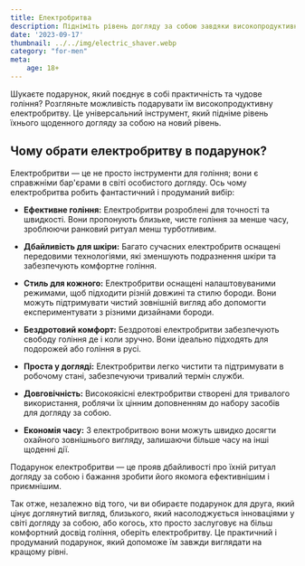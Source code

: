 ```yaml
---
title: Електробритва
description: Підніміть рівень догляду за собою завдяки високопродуктивній електробритві.
date: '2023-09-17'
thumbnail: ../../img/electric_shaver.webp
category: "for-men"
meta:
    age: 18+
---
```

Шукаєте подарунок, який поєднує в собі практичність та чудове гоління? Розгляньте можливість подарувати їм високопродуктивну електробритву. Це універсальний інструмент, який підніме рівень їхнього щоденного догляду за собою на новий рівень.

## Чому обрати електробритву в подарунок?

Електробритви — це не просто інструменти для гоління; вони є справжніми бар'єрами в світі особистого догляду. Ось чому електробритва робить фантастичний і продуманий вибір:

- **Ефективне гоління:** Електробритви розроблені для точності та швидкості. Вони пропонують близьке, чисте гоління за менше часу, зроблюючи ранковий ритуал менш турботливим.

- **Дбайливість для шкіри:** Багато сучасних електробритв оснащені передовими технологіями, які зменшують подразнення шкіри та забезпечують комфортне гоління.

- **Стиль для кожного:** Електробритви оснащені налаштовуваними режимами, щоб підходити різній довжині та стилю бороди. Вони можуть підтримувати чистий зовнішній вигляд або допомогти експериментувати з різними дизайнами бороди.

- **Бездротовий комфорт:** Бездротові електробритви забезпечують свободу гоління де і коли зручно. Вони ідеально підходять для подорожей або гоління в русі.

- **Проста у догляді:** Електробритви легко чистити та підтримувати в робочому стані, забезпечуючи тривалий термін служби.

- **Довговічність:** Високоякісні електробритви створені для тривалого використання, роблячи їх цінним доповненням до набору засобів для догляду за собою.

- **Економія часу:** З електробритвою вони можуть швидко досягти охайного зовнішнього вигляду, залишаючи більше часу на інші щоденні дії.

Подарунок електробритви — це прояв дбайливості про їхній ритуал догляду за собою і бажання зробити його якомога ефективнішим і приємнішим.

Так отже, незалежно від того, чи ви обираєте подарунок для друга, який цінує доглянутий вигляд, близького, який насолоджується інноваціями у світі догляду за собою, або когось, хто просто заслуговує на більш комфортний досвід гоління, оберіть електробритву. Це практичний і продуманий подарунок, який допоможе їм завжди виглядати на кращому рівні.
